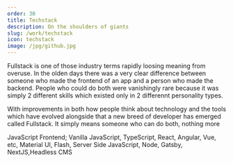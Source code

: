 ```yaml
---
order: 30
title: Techstack
description: On the shoulders of giants
slug: /work/techstack
icon: techstack
image: /jpg/github.jpg
---
```


Fullstack is one of those industry terms rapidly loosing meaning from overuse. In the olden days there was a very clear difference between someone who made the frontend of an app and a person who made the backend. People who could do both were vanishingly rare because it was simply 2 different skills which existed only in 2 differennt personality types.

With improvements in both how people think about technology and the tools which have evolved alongside that a new breed of developer has emerged called Fullstack. It simply means someone who can do both, nothing more

JavaScript Frontend; Vanilla JavaScript, TypeScript, React, Angular, Vue, etc, Material UI, Flash, Server Side JavaScript, Node, Gatsby, NextJS,Headless CMS
